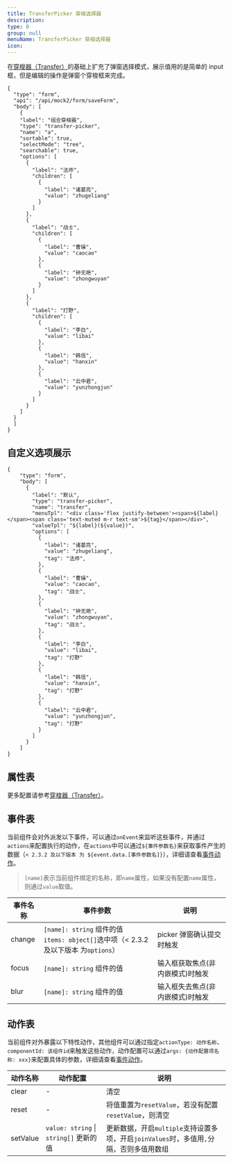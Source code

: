 ```yaml
---
title: TransferPicker 穿梭选择器
description:
type: 0
group: null
menuName: TransferPicker 穿梭选择器
icon:
---
```


在[穿梭器（Transfer）](./transfer)的基础上扩充了弹窗选择模式，展示值用的是简单的 input 框，但是编辑的操作是弹窗个穿梭框来完成。

```schema: scope="body"
{
  "type": "form",
  "api": "/api/mock2/form/saveForm",
  "body": [
    {
    "label": "组合穿梭器",
    "type": "transfer-picker",
    "name": "a",
    "sortable": true,
    "selectMode": "tree",
    "searchable": true,
    "options": [
      {
        "label": "法师",
        "children": [
          {
            "label": "诸葛亮",
            "value": "zhugeliang"
          }
        ]
      },
      {
        "label": "战士",
        "children": [
          {
            "label": "曹操",
            "value": "caocao"
          },
          {
            "label": "钟无艳",
            "value": "zhongwuyan"
          }
        ]
      },
      {
        "label": "打野",
        "children": [
          {
            "label": "李白",
            "value": "libai"
          },
          {
            "label": "韩信",
            "value": "hanxin"
          },
          {
            "label": "云中君",
            "value": "yunzhongjun"
          }
        ]
      }
    ]
  }
  ]
}
```

## 自定义选项展示

```schema: scope="body"
{
    "type": "form",
    "body": [
      {
        "label": "默认",
        "type": "transfer-picker",
        "name": "transfer",
        "menuTpl": "<div class='flex justify-between'><span>${label}</span><span class='text-muted m-r text-sm'>${tag}</span></div>",
        "valueTpl": "${label}(${value})",
        "options": [
          {
            "label": "诸葛亮",
            "value": "zhugeliang",
            "tag": "法师",
          },
          {
            "label": "曹操",
            "value": "caocao",
            "tag": "战士",
          },
          {
            "label": "钟无艳",
            "value": "zhongwuyan",
            "tag": "战士",
          },
          {
            "label": "李白",
            "value": "libai",
            "tag": "打野"
          },
          {
            "label": "韩信",
            "value": "hanxin",
            "tag": "打野"
          },
          {
            "label": "云中君",
            "value": "yunzhongjun",
            "tag": "打野"
          }
        ]
      }
    ]
}
```

## 属性表

更多配置请参考[穿梭器（Transfer）](./transfer)。

## 事件表

当前组件会对外派发以下事件，可以通过`onEvent`来监听这些事件，并通过`actions`来配置执行的动作，在`actions`中可以通过`${事件参数名}`来获取事件产生的数据（`< 2.3.2 及以下版本 为 ${event.data.[事件参数名]}`），详细请查看[事件动作](../../docs/concepts/event-action)。

> `[name]`表示当前组件绑定的名称，即`name`属性，如果没有配置`name`属性，则通过`value`取值。

| 事件名称 | 事件参数                                                                                | 说明                             |
| -------- | --------------------------------------------------------------------------------------- | -------------------------------- |
| change   | `[name]: string` 组件的值<br/>`items: object[]`选中项（< 2.3.2 及以下版本 为`options`） | picker 弹窗确认提交时触发        |
| focus    | `[name]: string` 组件的值                                                               | 输入框获取焦点(非内嵌模式)时触发 |
| blur     | `[name]: string` 组件的值                                                               | 输入框失去焦点(非内嵌模式)时触发 |

## 动作表

当前组件对外暴露以下特性动作，其他组件可以通过指定`actionType: 动作名称`、`componentId: 该组件id`来触发这些动作，动作配置可以通过`args: {动作配置项名称: xxx}`来配置具体的参数，详细请查看[事件动作](../../docs/concepts/event-action#触发其他组件的动作)。

| 动作名称 | 动作配置                               | 说明                                                                                    |
| -------- | -------------------------------------- | --------------------------------------------------------------------------------------- |
| clear    | -                                      | 清空                                                                                    |
| reset    | -                                      | 将值重置为`resetValue`，若没有配置`resetValue`，则清空                                  |
| setValue | `value: string` \| `string[]` 更新的值 | 更新数据，开启`multiple`支持设置多项，开启`joinValues`时，多值用`,`分隔，否则多值用数组 |
